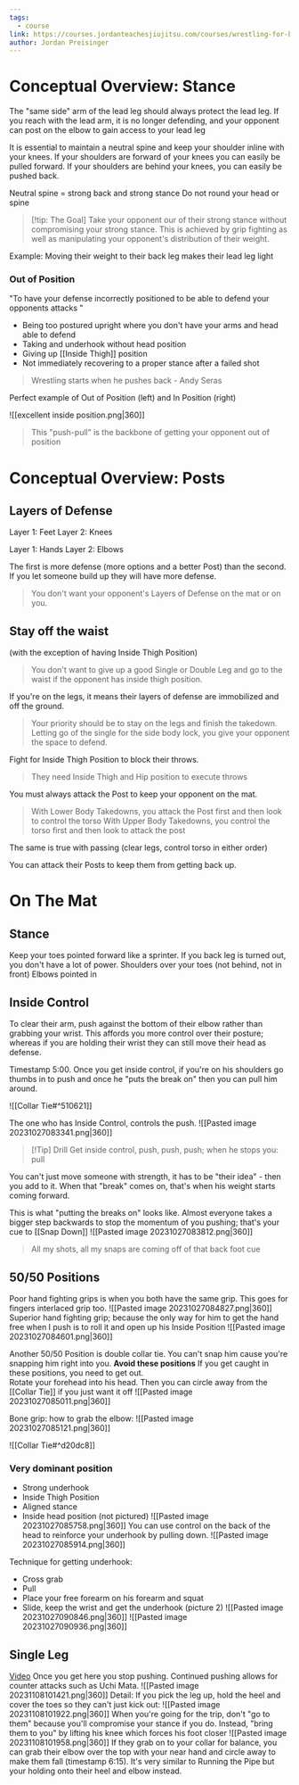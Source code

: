 ```yaml
---
tags:
  - course
link: https://courses.jordanteachesjiujitsu.com/courses/wrestling-for-bjj
author: Jordan Preisinger
---
```

# Conceptual Overview: Stance
The "same side" arm of the lead leg should always protect the lead leg.
If you reach with the lead arm, it is no longer defending, and your opponent can post on the elbow to gain access to your lead leg

It is essential to maintain a neutral spine and keep your shoulder inline with your knees.  If your shoulders are forward of your knees you can easily be pulled forward.
If your shoulders are behind your knees, you can easily be pushed back.

Neutral spine = strong back and strong stance
Do not round your head or spine

> [!tip: The Goal]
Take your opponent our of their strong stance without compromising your strong stance.
This is achieved by grip fighting as well as manipulating your opponent's distribution of their weight.

Example: Moving their weight to their back leg makes their lead leg light

### Out of Position
"To have your defense incorrectly positioned to be able to defend your opponents attacks "
- Being too postured upright where you don't have your arms and head able to defend
- Taking and underhook without head position
- Giving up [[Inside Thigh]] position
- Not immediately recovering to a proper stance after a failed shot

>Wrestling starts when he pushes back
>\- Andy Seras


Perfect example of Out of Position (left) and In Position (right)

![[excellent inside position.png|360]]

> This "push-pull" is the backbone of getting your opponent out of position

# Conceptual Overview: Posts
## Layers of Defense
Layer 1: Feet
Layer 2: Knees

Layer 1: Hands
Layer 2: Elbows

The first is more defense (more options and a better Post) than the second.  If you let someone build up they will have more defense.
> You don't want your opponent's Layers of Defense on the mat or on you.

## Stay off the waist
(with the exception of having Inside Thigh Position)
> You don't want to give up a good Single or Double Leg and go to the waist if the opponent has inside thigh position.  

If you're on the legs, it means their layers of defense are immobilized and off the ground.
>Your priority should be to stay on the legs and finish the takedown.  Letting go of the single for the side body lock, you give your opponent the space to defend.

Fight for Inside Thigh Position to block their throws.
> They need Inside Thigh and Hip position to execute throws

You must always attack the Post to keep your opponent on the mat.

> With Lower Body Takedowns, you attack the Post first and then look to control the torso
> With Upper Body Takedowns, you control the torso first and then look to attack the post

The same is true with passing (clear legs, control torso in either order)

You can attack their Posts to keep them from getting back up.

# On The Mat
## Stance
Keep your toes pointed forward like a sprinter.  If you back leg is turned out, you don't have a lot of power.
Shoulders over your toes (not behind, not in front)
Elbows pointed in

## Inside Control
To clear their arm, push against the bottom of their elbow rather than grabbing your wrist.  This affords you more control over their posture; whereas if you are holding their wrist they can still move their head as defense.

Timestamp 5:00.  Once you get inside control, if you're on his shoulders go thumbs in to push and once he "puts the break on" then you can pull him around.

![[Collar Tie#^510621]]

The one who has Inside Control, controls the push.
![[Pasted image 20231027083341.png|360]]

> [!Tip] Drill 
> Get inside control, push, push, push; when he stops you: pull

You can't just move someone with strength, it has to be "their idea" - then you add to it.  When that "break" comes on, that's when his weight starts coming forward.

This is what "putting the breaks on" looks like.  Almost everyone takes a bigger step backwards to stop the momentum of you pushing; that's your cue to [[Snap Down]]
![[Pasted image 20231027083812.png|360]]
> All my shots, all my snaps are coming off of that back foot cue

## 50/50 Positions

Poor hand fighting grips is when you both have the same grip.  This goes for fingers interlaced grip too.
![[Pasted image 20231027084827.png|360]]
Superior hand fighting grip; because the only way for him to get the hand free when I push is to roll it and open up his Inside Position
![[Pasted image 20231027084601.png|360]]

Another 50/50 Position is double collar tie.  You can't snap him cause you're snapping him right into you.
**Avoid these positions**
If you get caught in these positions, you need to get out.  
Rotate your forehead into his head.  Then you can circle away from the [[Collar Tie]] if you just want it off
![[Pasted image 20231027085011.png|360]]

Bone grip: how to grab the elbow:
![[Pasted image 20231027085121.png|360]]

![[Collar Tie#^d20dc8]]

### Very dominant position
- Strong underhook
- Inside Thigh Position
- Aligned stance
- Inside head position (not pictured)
![[Pasted image 20231027085758.png|360]]
You can use control on the back of the head to reinforce your underhook by pulling down.
![[Pasted image 20231027085914.png|360]]

Technique for getting underhook:
- Cross grab
- Pull
- Place your free forearm on his forearm and squat
- Slide, keep the wrist and get the underhook (picture 2)
![[Pasted image 20231027090846.png|360]]
![[Pasted image 20231027090936.png|360]]
## Single Leg
[Video](https://courses.jordanteachesjiujitsu.com/courses/take/wrestling-for-bjj/lessons/49632828-outside-single-leg-finishing-mechanics)
Once you get here you stop pushing.  Continued pushing allows for counter attacks such as Uchi Mata.
![[Pasted image 20231108101421.png|360]]
Detail: If you pick the leg up, hold the heel and cover the toes so they can't just kick out:
![[Pasted image 20231108101922.png|360]]
When you're going for the trip, don't "go to them" because you'll compromise your stance if you do. Instead, "bring them to you" by lifting his knee which forces his foot closer
![[Pasted image 20231108101958.png|360]]
If they grab on to your collar for balance, you can grab their elbow over the top with your near hand and circle away to make them fall (timestamp 6:15).  It's very similar to Running the Pipe but your holding onto their heel and elbow instead.